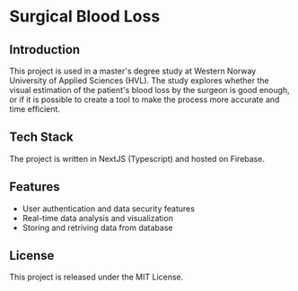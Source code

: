 # Surgical Blood Loss

## Introduction

This project is used in a master's degree study at Western Norway University of Applied Sciences (HVL). The study explores whether the visual estimation of the patient's blood loss by the surgeon is good enough, or if it is possible to create a tool to make the process more accurate and time efficient.

## Tech Stack

The project is written in NextJS (Typescript) and hosted on Firebase.

## Features

-   User authentication and data security features
-   Real-time data analysis and visualization
-   Storing and retriving data from database

## License

This project is released under the MIT License.
